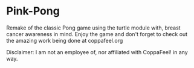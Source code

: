 # Pink-Pong
Remake of the classic Pong game using the turtle module with, breast cancer awareness in mind. Enjoy the game and don't forget to check out the amazing work being done at coppafeel.org

Disclaimer: I am not an employee of, nor affiliated with CoppaFeel! in any way.
